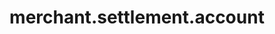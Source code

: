 ---
layout: ResourceOverview
title: merchant.settlement.account
description: Overview
schema: merchant.settlement.account
api: merchant
---